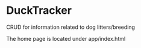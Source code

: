 # DuckTracker
CRUD for information related to dog litters/breeding

The home page is located under app/index.html
